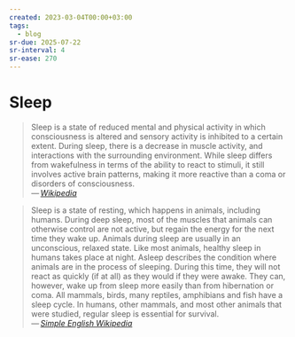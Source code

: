 ```yaml
---
created: 2023-03-04T00:00+03:00
tags:
  - blog
sr-due: 2025-07-22
sr-interval: 4
sr-ease: 270
---
```


# Sleep

> Sleep is a state of reduced mental and physical activity in which consciousness is altered and sensory activity is inhibited to a certain extent. During sleep, there is a decrease in muscle activity, and interactions with the surrounding environment. While sleep differs from wakefulness in terms of the ability to react to stimuli, it still involves active brain patterns, making it more reactive than a coma or disorders of consciousness.\
> — <cite>[Wikipedia](https://en.wikipedia.org/wiki/Sleep)</cite>

> Sleep is a state of resting, which happens in animals, including humans. During deep sleep, most of the muscles that animals can otherwise control are not active, but regain the energy for the next time they wake up. Animals during sleep are usually in an unconscious, relaxed state. Like most animals, healthy sleep in humans takes place at night. Asleep describes the condition where animals are in the process of sleeping. During this time, they will not react as quickly (if at all) as they would if they were awake. They can, however, wake up from sleep more easily than from hibernation or coma. All mammals, birds, many reptiles, amphibians and fish have a sleep cycle. In humans, other mammals, and most other animals that were studied, regular sleep is essential for survival.\
> — <cite>[Simple English Wikipedia](https://simple.wikipedia.org/wiki/Sleep)</cite>
